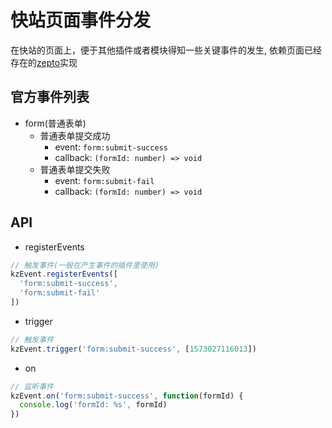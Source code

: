 # 快站页面事件分发

在快站的页面上，便于其他插件或者模块得知一些关键事件的发生, 
依赖页面已经存在的[zepto](https://zeptojs.com/#$.Event)实现

## 官方事件列表

- form(普通表单)
  - 普通表单提交成功
    + event: `form:submit-success` 
    + callback: `(formId: number) => void`
  - 普通表单提交失败
    + event: `form:submit-fail` 
    + callback: `(formId: number) => void`

## API

- registerEvents
```js
// 触发事件(一般在产生事件的插件里使用)
kzEvent.registerEvents([
  'form:submit-success',
  'form:submit-fail'
])
```

- trigger
```js
// 触发事件
kzEvent.trigger('form:submit-success', [1573027116013])
```

 - on
```js
// 监听事件
kzEvent.on('form:submit-success', function(formId) {
  console.log('formId: %s', formId)
})
```